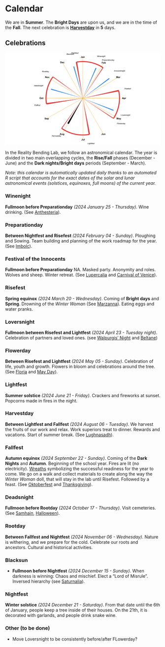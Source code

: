 
# Calendar

We are in **Summer**. The **Bright Days** are upon us, and we are in the
time of the **Fall**. The next celebration is
[**Harvestday**](https://github.com/RealityBending/Calendar#Harvestday)
in **5** days.

## Celebrations

![](calendar_plot-1.png)<!-- -->

In the Reality Bending Lab, we follow an astronomical calendar. The year
is divided in two main overlapping cycles, the **Rise/Fall** phases
(December - June) and the **Dark nights/Bright days** periods
(September - March).

*Note: this calendar is automatically updated daily thanks to an
automated R script that accounts for the exact dates of the solar and
lunar astronomical events (solstices, equinoxes, full moons) of the
current year.*

### Winenight

**Fullmoon before Preparationday** *(2024 January 25 - Thursday)*. Wine
drinking. (See
[Anthesteria](https://en.wikipedia.org/wiki/Anthesteria)).

### Preparationday

**Between Nightfest and Risefest** *(2024 February 04 - Sunday)*.
Ploughing and Sowing. Team building and planning of the work roadmap for
the year. (See [Imbolc](https://en.wikipedia.org/wiki/Imbolc)).

### Festival of the Innocents

**Fullmoon before Preparationday** NA. Masked party. Anonymity and
roles. Wolves and sheep. Winter retreat. (See
[Lupercalia](https://en.wikipedia.org/wiki/Lupercalia) and [Carnival of
Venice](https://en.wikipedia.org/wiki/Carnival_of_Venice)).

### Risefest

**Spring equinox** *(2024 March 20 - Wednesday)*. Coming of **Bright
days** and **Spring**. Drowning of the *Winter Woman* (See
[Marzanna](https://wpna.fm/polish-traditions-the-drowning-of-marzanna/)).
Eating eggs and water pranks.

### Loversnight

**Fullmoon between Risefest and Lightfest** *(2024 April 23 - Tuesday
night)*. Celebration of partners and loved ones. (see [Walpurgis’
Night](https://en.wikipedia.org/wiki/Walpurgis_Night) and
[Beltane](https://en.wikipedia.org/wiki/Beltane))

### Flowerday

**Between Risefest and Lightfest** *(2024 May 05 - Sunday)*. Celebration
of life, youth and growth. Flowers in bloom and celebrations around the
tree. (See [Floria](https://en.wikipedia.org/wiki/Floralia) and [May
Day](https://en.wikipedia.org/wiki/May_Day)).

### Lightfest

**Summer solstice** *(2024 June 21 - Friday)*. Crackers and fireworks at
sunset. Popcorns made in fires in the night.

### Harvestday

**Between Lightfest and Fallfest** *(2024 August 06 - Tuesday)*. We
harvest the fruits of our work and relax. Work superiors treat to
dinner. Rewards and vacations. Start of summer break. (See
[Lughnasadh](https://en.wikipedia.org/wiki/Lughnasadh)).

### Fallfest

**Autumn equinox** *(2024 September 22 - Sunday)*. Coming of the **Dark
Nights** and **Autumn**. Beginning of the school year. Fires are lit (no
electricity). [Wreaths](https://en.wikipedia.org/wiki/Do%C5%BCynki)
symbolizing the successful readiness for the year to come. We go on a
walk and collect materials to create along the way the *Winter Woman*
doll, that will stay in the lab until Risefest. Followed by a feast.
(See [Oktoberfest](https://en.wikipedia.org/wiki/Oktoberfest) and
[Thanksgiving](https://en.wikipedia.org/wiki/Thanksgiving)).

### Deadsnight

**Fullmoon before Rootday** *(2024 October 17 - Thursday)*. Visit
cemeteries. (See [Samhain](https://en.wikipedia.org/wiki/Samhain),
[Halloween](https://en.wikipedia.org/wiki/Halloween)).

### Rootday

**Between Fallfest and Nightfest** *(2024 November 06 - Wednesday)*.
Nature is withering, and we prepare for the cold. Celebrate our roots
and ancestors. Cultural and historical activities.

### Blacksun

- **Fullmoon before Nightfest** *(2024 December 15 - Sunday)*. When
  darkness is winning: Chaos and mischief. Elect a “Lord of Misrule”.
  Inversed hierarchy (see
  [Saturnalia](https://en.wikipedia.org/wiki/Saturnalia)).

### Nightfest

**Winter solstice** *(2024 December 21 - Saturday)*. From that date
until the 6th of January, people keep a tree inside of their houses. On
the 21th, it is decorated with garlands, and people drink snake wine.

### Other (to be done)

- Move Loversnight to be consistently before/after FLowerday?
